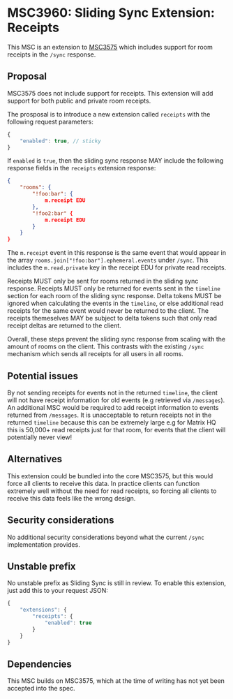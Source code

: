 # MSC3960: Sliding Sync Extension: Receipts

This MSC is an extension to [MSC3575](https://github.com/matrix-org/matrix-spec-proposals/pull/3575)
which includes support for room receipts in the `/sync` response.

## Proposal

MSC3575 does not include support for receipts. This extension will add support for both public
and private room receipts.

The prosposal is to introduce a new extension called `receipts` with the following request parameters:
```js
{
    "enabled": true, // sticky
}
```
If `enabled` is `true`, then the sliding sync response MAY include the following response fields in
the `receipts` extension response:
```json
{
    "rooms": {
        "!foo:bar": {
            m.receipt EDU
        },
        "!foo2:bar" {
            m.receipt EDU
        }
    }
}
```

The `m.receipt` event in this response is the same event that would appear in the array
`rooms.join["!foo:bar"].ephemeral.events` under `/sync`. This includes the `m.read.private` key in the
receipt EDU for private read receipts.

Receipts MUST only be sent for rooms returned in the sliding sync response. Receipts MUST only be
returned for events sent in the `timeline` section for each room of the sliding sync response. Delta
tokens MUST be ignored when calculating the events in the `timeline`, or else additional read receipts
for the same event would never be returned to the client. The receipts themeselves MAY be subject to
delta tokens such that only read receipt deltas are returned to the client.

Overall, these steps prevent the sliding sync response from scaling with the amount of rooms on the client.
This contrasts with the existing `/sync` mechanism which sends all receipts for all users in all rooms.


## Potential issues

By not sending receipts for events not in the returned `timeline`, the client will not have receipt
information for old events (e.g retrieved via `/messages`). An additional MSC would be required to add
receipt information to events returned from `/messages`. It is unacceptable to return receipts not in
the returned `timeline` because this can be extremely large e.g for Matrix HQ this is 50,000+ read receipts
just for that room, for events that the client will potentially never view!

## Alternatives

This extension could be bundled into the core MSC3575, but this would force all clients to receive this
data. In practice clients can function extremely well without the need for read receipts, so forcing all
clients to receive this data feels like the wrong design.

## Security considerations

No additional security considerations beyond what the current `/sync` implementation provides.

## Unstable prefix

No unstable prefix as Sliding Sync is still in review. To enable this extension, just add this to
your request JSON:
```js
{
    "extensions": {
        "receipts": {
            "enabled": true
        }
    }
}
```

## Dependencies

This MSC builds on MSC3575, which at the time of writing has not yet been accepted into the spec.
